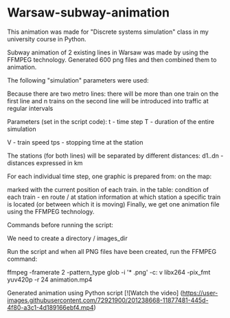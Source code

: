 # Warsaw-subway-animation

This animation was made for "Discrete systems simulation" class in my university course in Python.  

Subway animation of 2 existing lines in Warsaw was made by using the FFMPEG technology. Generated 600 png files and then combined them to animation.

The following "simulation" parameters were used:

Because there are two metro lines: there will be more than one train on the first line and n trains on the second line will be introduced into traffic at regular intervals

Parameters (set in the script code): t - time step T - duration of the entire simulation

V - train speed tps - stopping time at the station

The stations (for both lines) will be separated by different distances: d1..dn - distances expressed in km

For each individual time step, one graphic is prepared from: on the map:

marked with the current position of each train. in the table:
condition of each train - en route / at station
information at which station a specific train is located (or between which it is moving)
Finally, we get one animation file using the FFMPEG technology.

Commands before running the script:

We need to create a directory / images_dir

Run the script and when all PNG files have been created, run the FFMPEG command:

ffmpeg -framerate 2 -pattern_type glob -i '* .png' -c: v libx264 -pix_fmt yuv420p -r 24 animation.mp4


Generated animation using Python script 
[![Watch the video] (https://user-images.githubusercontent.com/72921900/201238668-11877481-445d-4f80-a3c1-4d189166ebf4.mp4)

